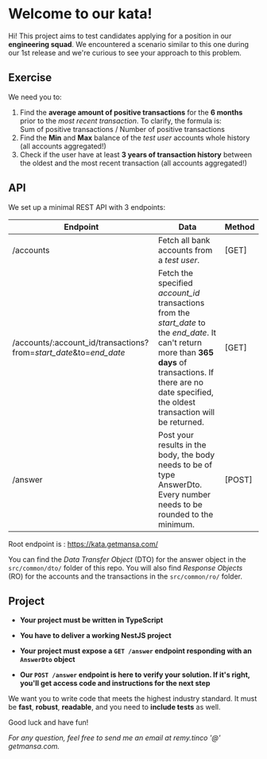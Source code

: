 # Welcome to our kata!

Hi! This project aims to test candidates applying for a position in our **engineering squad**. 
We encountered a scenario similar to this one during our 1st release and we're curious to see your approach to this problem. 

## Exercise

We need you to: 

 1. Find the **average amount of positive transactions** for the **6 months** prior to the *most recent transaction*. To clarify, the formula is:  
 Sum of positive transactions / Number of positive transactions
 2. Find the **Min** and **Max** balance of the *test user* accounts whole history (all accounts aggregated!)
 3. Check if the user have at least **3 years of transaction history** between the oldest and the most recent transaction (all accounts aggregated!)

## API

We set up a minimal REST API with 3 endpoints:

Endpoint  | Data | Method
------------ | ------------- | ---------
/accounts | Fetch all bank accounts from a *test user*. | [GET]
/accounts/:account_id/transactions?from=*start_date*&to=*end_date* | Fetch the specified *account_id* transactions from the *start_date* to the *end_date*. It can't return more than **365 days** of transactions. If there are no date specified, the oldest transaction will be returned. | [GET]
/answer | Post your results in the body, the body needs to be of type AnswerDto. Every number needs to be rounded to the minimum. | [POST]

Root endpoint is : https://kata.getmansa.com/

You can find the *Data Transfer Object* (DTO) for the answer object in the `src/common/dto/` folder of this repo. You will also find *Response Objects* (RO) for the accounts and the transactions in the `src/common/ro/` folder.

## Project

- **Your project must be written in TypeScript**

- **You have to deliver a working NestJS project**

- **Your project must expose a `GET /answer` endpoint responding with an `AnswerDto` object**

- **Our `POST /answer` endpoint is here to verify your solution. If it's right, you'll get access code and instructions for the next step**

We want you to write code that meets the highest industry standard. It must be **fast**, **robust**, **readable**, and you need to **include tests** as well.

Good luck and have fun!

*For any question, feel free to send me an email at remy.tinco '@' getmansa.com.*
